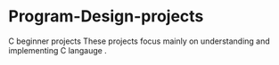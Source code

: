 # Program-Design-projects
C beginner projects 
These projects focus mainly on understanding and implementing C langauge . 
